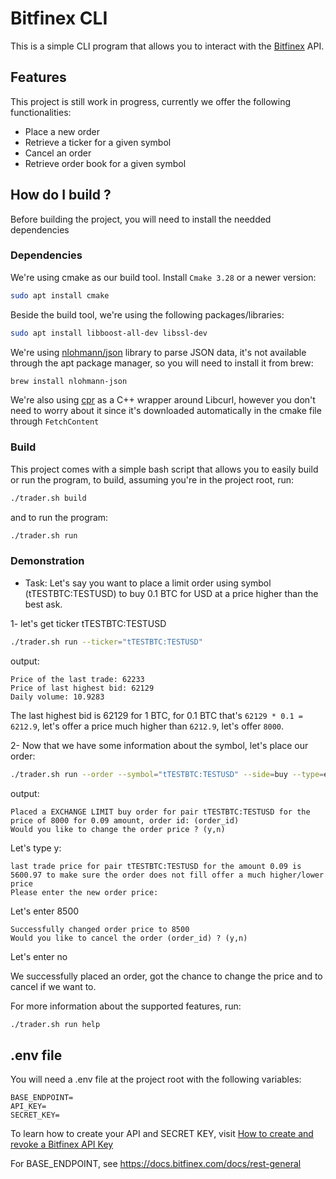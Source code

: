 # Bitfinex CLI

This is a simple CLI program that allows you to interact with the [Bitfinex](https://www.bitfinex.com/) API.

## Features
This project is still work in progress, currently we offer the following functionalities:
- Place a new order
- Retrieve a ticker for a given symbol
- Cancel an order
- Retrieve order book for a given symbol

## How do I build ?
Before building the project, you will need to install the needded dependencies
### Dependencies
We're using cmake as our build tool. Install `Cmake 3.28` or a newer version:
```bash
sudo apt install cmake
```
Beside the build tool, we're using the following packages/libraries:
```bash
sudo apt install libboost-all-dev libssl-dev
```
We're using [nlohmann/json](https://github.com/nlohmann/json) library to parse JSON data, it's not available through the apt package manager, so you will need to install it from brew:
```bash
brew install nlohmann-json
```
We're also using [cpr](https://github.com/libcpr/cpr) as a C++ wrapper around Libcurl, however you don't need to worry about it since it's downloaded automatically in the cmake file through `FetchContent`

### Build
This project comes with a simple bash script that allows you to easily build or run the program, to build, assuming you're in the project root, run:
```bash
./trader.sh build
```
and to run the program:
```bash
./trader.sh run
```
### Demonstration
* Task: Let's say you want to place a limit order using symbol (tTESTBTC:TESTUSD) to buy 0.1 BTC for USD at a price higher than the best ask.

1- let's get ticker tTESTBTC:TESTUSD
```bash
./trader.sh run --ticker="tTESTBTC:TESTUSD"
```
output:
```
Price of the last trade: 62233
Price of last highest bid: 62129
Daily volume: 10.9283
```
The last highest bid is 62129 for 1 BTC, for 0.1 BTC that's `62129 * 0.1 = 6212.9`, let's offer a price much higher than `6212.9`, let's offer `8000`.

2- Now that we have some information about the symbol, let's place our order:
```bash
./trader.sh run --order --symbol="tTESTBTC:TESTUSD" --side=buy --type=exchange_limit --amount=0.1 --price=8000
```
output:
```
Placed a EXCHANGE LIMIT buy order for pair tTESTBTC:TESTUSD for the price of 8000 for 0.09 amount, order id: (order_id)
Would you like to change the order price ? (y,n)
```
Let's type y:
```
last trade price for pair tTESTBTC:TESTUSD for the amount 0.09 is 5600.97 to make sure the order does not fill offer a much higher/lower price
Please enter the new order price:
```
Let's enter 8500
```
Successfully changed order price to 8500
Would you like to cancel the order (order_id) ? (y,n)
```
Let's enter no

We successfully placed an order, got the chance to change the price and to cancel if we want to.

For more information about the supported features, run:
```bash
./trader.sh run help
```

## .env file
You will need a .env file at the project root with the following variables:
```
BASE_ENDPOINT=
API_KEY=
SECRET_KEY=
```
To learn how to create your API and SECRET KEY, visit [How to create and revoke a Bitfinex API Key](https://support.bitfinex.com/hc/en-us/articles/115003363429-How-to-create-and-revoke-a-Bitfinex-API-Key)

For BASE_ENDPOINT, see https://docs.bitfinex.com/docs/rest-general
